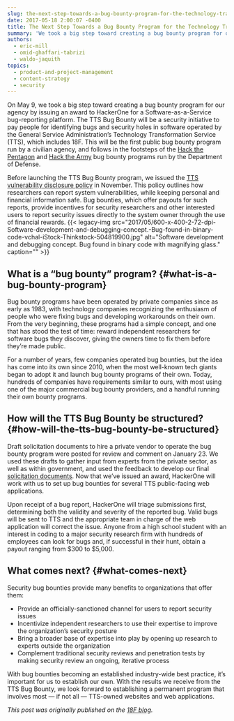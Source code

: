 ```yaml
---
slug: the-next-step-towards-a-bug-bounty-program-for-the-technology-transformation-service
date: 2017-05-18 2:00:07 -0400
title: The Next Step Towards a Bug Bounty Program for the Technology Transformation Service
summary: 'We took a big step toward creating a bug bounty program for our agency by issuing an award to HackerOne for a Software-as-a-Service bug-reporting platform.'
authors:
  - eric-mill
  - omid-ghaffari-tabrizi
  - waldo-jaquith
topics:
  - product-and-project-management
  - content-strategy
  - security
---
```


On May 9, we took a big step toward creating a bug bounty program for our agency by issuing an award to HackerOne for a Software-as-a-Service bug-reporting platform. The TTS Bug Bounty will be a security initiative to pay people for identifying bugs and security holes in software operated by the General Service Administration’s Technology Transformation Service (TTS), which includes 18F. This will be the first public bug bounty program run by a civilian agency, and follows in the footsteps of the [Hack the Pentagon](https://www.defense.gov/News/News-Releases/News-Release-View/Article/802929/defense-secretary-ash-carter-releases-hack-the-pentagon-results) and [Hack the Army](https://www.army.mil/article/178473/army_secretary_issues_challenge_with_hack_the_army_program) bug bounty programs run by the Department of Defense.

Before launching the TTS Bug Bounty program, we issued the [TTS vulnerability disclosure policy](https://18f.gsa.gov/vulnerability-disclosure-policy/) in November. This policy outlines how researchers can report system vulnerabilities, while keeping personal and financial information safe. Bug bounties, which offer payouts for such reports, provide incentives for security researchers and other interested users to report security issues directly to the system owner through the use of financial rewards. {{< legacy-img src="2017/05/600-x-400-2-72-dpi-Software-development-and-debugging-concept.-Bug-found-in-binary-code-vchal-iStock-Thinkstock-504819900.jpg" alt="Software development and debugging concept. Bug found in binary code with magnifying glass." caption="" >}}

## What is a “bug bounty” program? {#what-is-a-bug-bounty-program}

Bug bounty programs have been operated by private companies since as early as 1983, with technology companies recognizing the enthusiasm of people who were fixing bugs and developing workarounds on their own. From the very beginning, these programs had a simple concept, and one that has stood the test of time: reward independent researchers for software bugs they discover, giving the owners time to fix them before they’re made public.

For a number of years, few companies operated bug bounties, but the idea has come into its own since 2010, when the most well-known tech giants began to adopt it and launch bug bounty programs of their own. Today, hundreds of companies have requirements similar to ours, with most using one of the major commercial bug bounty providers, and a handful running their own bounty programs.

## How will the TTS Bug Bounty be structured? {#how-will-the-tts-bug-bounty-be-structured}

Draft solicitation documents to hire a private vendor to operate the bug bounty program were posted for review and comment on January 23. We used these drafts to gather input from experts from the private sector, as well as within government, and used the feedback to develop our final [solicitation documents](https://github.com/18F/tts-buy-bug-bounty). Now that we’ve issued an award, HackerOne will work with us to set up bug bounties for several TTS public-facing web applications.

Upon receipt of a bug report, HackerOne will triage submissions first, determining both the validity and severity of the reported bug. Valid bugs will be sent to TTS and the appropriate team in charge of the web application will correct the issue. Anyone from a high school student with an interest in coding to a major security research firm with hundreds of employees can look for bugs and, if successful in their hunt, obtain a payout ranging from $300 to $5,000.

## What comes next? {#what-comes-next}

Security bug bounties provide many benefits to organizations that offer them:

  * Provide an officially-sanctioned channel for users to report security issues
  * Incentivize independent researchers to use their expertise to improve the organization’s security posture
  * Bring a broader base of expertise into play by opening up research to experts outside the organization
  * Complement traditional security reviews and penetration tests by making security review an ongoing, iterative process

With bug bounties becoming an established industry-wide best practice, it’s important for us to establish our own. With the results we receive from the TTS Bug Bounty, we look forward to establishing a permanent program that involves most — if not all — TTS-owned websites and web applications.

_This post was originally published on the [18F blog](https://18f.gsa.gov/2017/05/11/the-next-steps-towards-bug-bounty-program-for-technology-transformation-service/)._
